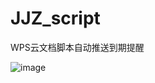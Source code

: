 # JJZ_script
WPS云文档脚本自动推送到期提醒

![image](https://github.com/kklhg/JJZ_script/assets/29472722/b591e303-49ce-4174-9fa3-769688aa2811)

